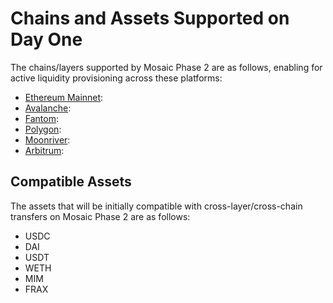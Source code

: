 # Chains and Assets Supported on Day One

The chains/layers supported by Mosaic Phase 2 are as follows, enabling for active liquidity provisioning across these platforms:



* [Ethereum Mainnet](https://ethereum.org/en/):
* [Avalanche](https://www.avax.network/):
* [Fantom](https://fantom.foundation/):
* [Polygon](https://polygon.technology/):
* [Moonriver](https://moonbeam.network/networks/moonriver/):
* [Arbitrum](https://offchainlabs.com/): 


## Compatible Assets

The assets that will be initially compatible with cross-layer/cross-chain transfers on Mosaic Phase 2 are as follows:



* USDC
* DAI
* USDT
* WETH
* MIM
* FRAX
